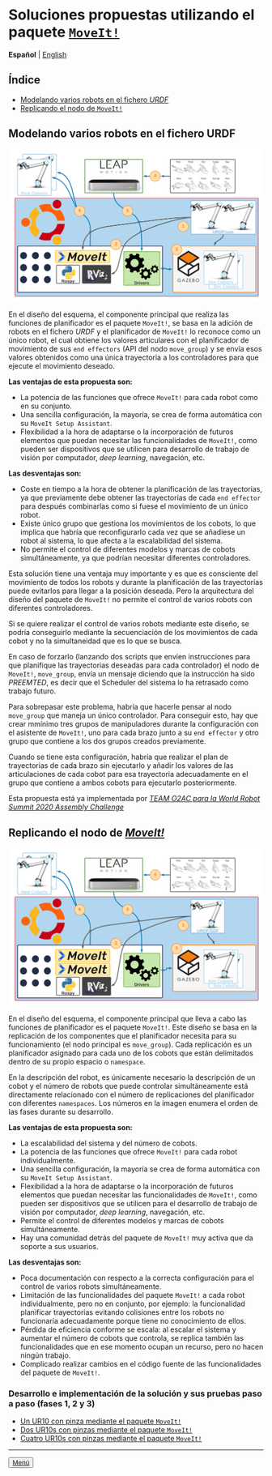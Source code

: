 # Soluciones propuestas utilizando el paquete [`MoveIt!`](https://github.com/ros-planning/moveit)

**Español** | [English](https://github.com/Serru/MultiCobot-UR10-Gripper/blob/main/doc/moveit-intro-eng.md)

## Índice
- [Modelando varios robots en el fichero *URDF*](#modelado)
- [Replicando el nodo de `MoveIt!`](#replicacion)

<a name="modelado">
  <h2>
  Modelando varios robots en el fichero URDF
  </h2>
</a>

![image](/doc/imgs_md/Diseno-moveit-general-dos-cobots-leap-motion-urdf.png  "Sistema multirobot mediante el modelado del fichero URDF")

En el diseño del esquema, el componente principal que realiza las funciones de planificador es el paquete `MoveIt!`, se basa en la adición de robots en el fichero *URDF* y el planificador de `MoveIt!` lo reconoce como un único robot, el cual obtiene los valores articulares con el planificador de movimiento de sus `end effectors` (API del nodo `move_group`) y se envía esos valores obtenidos como una única trayectoria a los controladores para que ejecute el movimiento deseado.

**Las ventajas de esta propuesta son:**

- La potencia de las funciones que ofrece `MoveIt!` para cada robot como en su conjunto.
- Una sencilla configuración, la mayorı́a, se crea de forma automática con su `MoveIt Setup Assistant`.
- Flexibilidad a la hora de adaptarse o la incorporación de futuros elementos que puedan necesitar las funcionalidades de `MoveIt!`, como pueden ser dispositivos que se utilicen para desarrollo de trabajo de visión por computador, *deep learning*, navegación, etc.

**Las desventajas son:**

- Coste en tiempo a la hora de obtener la planificación de las trayectorias, ya que previamente debe obtener las trayectorias de cada `end effector` para después combinarlas como si fuese el movimiento de un único robot.
- Existe único grupo que gestiona los movimientos de los cobots, lo que implica que habría que reconfigurarlo cada vez que se añadiese un robot al sistema, lo que afecta a la escalabilidad del sistema.
- No permite el control de diferentes modelos y marcas de cobots simultáneamente, ya que podrían necesitar diferentes controladores. 

Esta solución tiene una ventaja muy importante y es que es consciente del movimiento de todos los robots y durante la planificación de las trayectorias puede evitarlos para llegar a la posición deseada. Pero la arquitectura del diseño del paquete de `MoveIt!` no permite el control de varios robots con diferentes controladores. 

Si se quiere realizar el control de varios robots mediante este diseño, se podría conseguirlo mediante la secuenciación de los movimientos de cada cobot y no la simultaneidad que es lo que se busca.

En caso de forzarlo (lanzando dos scripts que envíen instrucciones para que planifique las trayectorias deseadas para cada controlador) el nodo de `MoveIt!`, `move_group`, envía un mensaje diciendo que la instrucción ha sido *PREEMTED*, es decir que el Scheduler del sistema lo ha retrasado como trabajo futuro.

Para sobrepasar este problema, habría que hacerle pensar al nodo `move_group` que maneja un único controlador. Para conseguir esto, hay que crear mmínimo tres grupos de manipuladores durante la configuración con el asistente de `MoveIt!`, uno para cada brazo junto a su `end effector` y otro grupo que contiene a los dos grupos creados previamente. 

Cuando se tiene esta configuración, habría que realizar el plan de trayectorias de cada brazo sin ejecutarlo y añadir los valores de las articulaciones de cada cobot para esa trayectoria adecuadamente en el grupo que contiene a ambos cobots para ejecutarlo posteriormente.

Esta propuesta está ya implementada por [*TEAM O2AC para la World Robot Summit 2020 Assembly Challenge*](https://github.com/o2ac/o2ac-ur/)


<a name="replicacion">
  <h2>
  Replicando el nodo de <a href="https://github.com/ros-planning/moveit"><i>MoveIt!</i></a>
  </h2>
</a>

![image](/doc/imgs_md/Diseno-moveit-general-dos-cobots-leap-motion.png  "Sistema multirobot mediante replicación de nodos")

En el diseño del esquema, el componente principal que lleva a cabo las funciones de planificador es el paquete `MoveIt!`. Este diseño se basa en la replicación de los componentes que el planificador necesita para su funcionamiento (el nodo principal es `move_group`). Cada replicación es un planificador asignado para cada uno de los cobots que están delimitados dentro de su propio espacio o `namespace`.

En la descripción del robot, es únicamente necesario la descripción de un cobot y el número de robots que puede controlar simultáneamente está directamente relacionado con el número de replicaciones del planificador con diferentes `namespaces`. Los números en la imagen enumera el orden de las fases durante su desarrollo.

**Las ventajas de esta propuesta son:**

- La escalabilidad del sistema y del número de cobots.
- La potencia de las funciones que ofrece `MoveIt!` para cada robot
individualmente.
- Una sencilla configuración, la mayoría se crea de forma automática con su `MoveIt Setup Assistant`.
- Flexibilidad a la hora de adaptarse o la incorporación de futuros elementos que puedan necesitar las funcionalidades de `MoveIt!`, como pueden ser dispositivos que se utilicen para el desarrollo de trabajo de visión por computador, *deep learning*, navegación, etc.
- Permite el control de diferentes modelos y marcas de cobots simultáneamente.
- Hay una comunidad detrás del paquete de `MoveIt!` muy activa que da soporte a sus usuarios.


**Las desventajas son:**

- Poca documentación con respecto a la correcta configuración para el control de varios robots simultáneamente.
- Limitación de las funcionalidades del paquete `MoveIt!` a cada robot individualmente, pero no en conjunto, por ejemplo: la funcionalidad
planificar trayectorias evitando colisiones entre los robots no funcionaría adecuadamente porque tiene no conocimiento de ellos.
- Pérdida de eficiencia conforme se escala: al escalar el sistema y aumentar el número de cobots que controla, se replica también las funcionalidades que en ese momento ocupan un recurso, pero no hacen ningún trabajo.
- Complicado realizar cambios en el código fuente de las funcionalidades del paquete de `MoveIt!`.

### Desarrollo e implementación de la solución y sus pruebas paso a paso (fases 1, 2 y 3)
- [Un UR10 con pinza mediante el paquete `MoveIt!`](https://github.com/Serru/MultiCobot-UR10-Gripper/blob/main/doc/moveit/ESP/one_arm_moveit.md)
- [Dos UR10s con pinzas mediante el paquete `MoveIt!`](https://github.com/Serru/MultiCobot-UR10-Gripper/blob/main/doc/moveit/ESP/two_arm_moveit.md)
- [Cuatro UR10s con pinzas mediante el paquete `MoveIt!`](https://github.com/Serru/MultiCobot-UR10-Gripper/blob/main/doc/moveit/ESP/four_arm_moveit.md)

---

<div>
<p align="left">
<button name="button">
              <a rel="license" href="https://github.com/Serru/MultiCobot-UR10-Gripper/blob/main/doc/design.md">Menú</a>
</button>
</p>
</div>